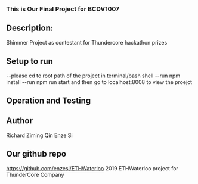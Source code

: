 ### This is Our Final Project for BCDV1007 ###

## Description: ##
Shimmer Project as contestant for Thundercore hackathon prizes

## Setup to run ##
--please cd to root path of the project in terminal/bash shell
--run npm install
--run npm run start and then go to localhost:8008 to view the proejct

## Operation and Testing ##



## Author ##
Richard Ziming Qin
Enze Si


## Our github repo ##
https://github.com/enzesi/ETHWaterloo
2019 ETHWaterloo project for ThunderCore Company
